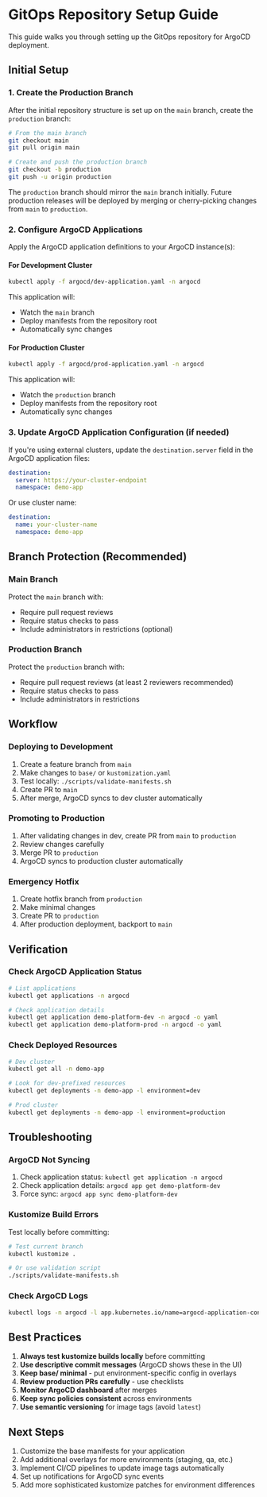 # GitOps Repository Setup Guide

This guide walks you through setting up the GitOps repository for ArgoCD deployment.

## Initial Setup

### 1. Create the Production Branch

After the initial repository structure is set up on the `main` branch, create the `production` branch:

```bash
# From the main branch
git checkout main
git pull origin main

# Create and push the production branch
git checkout -b production
git push -u origin production
```

The `production` branch should mirror the `main` branch initially. Future production releases will be deployed by merging or cherry-picking changes from `main` to `production`.

### 2. Configure ArgoCD Applications

Apply the ArgoCD application definitions to your ArgoCD instance(s):

#### For Development Cluster

```bash
kubectl apply -f argocd/dev-application.yaml -n argocd
```

This application will:
- Watch the `main` branch
- Deploy manifests from the repository root
- Automatically sync changes

#### For Production Cluster

```bash
kubectl apply -f argocd/prod-application.yaml -n argocd
```

This application will:
- Watch the `production` branch
- Deploy manifests from the repository root
- Automatically sync changes

### 3. Update ArgoCD Application Configuration (if needed)

If you're using external clusters, update the `destination.server` field in the ArgoCD application files:

```yaml
destination:
  server: https://your-cluster-endpoint
  namespace: demo-app
```

Or use cluster name:

```yaml
destination:
  name: your-cluster-name
  namespace: demo-app
```

## Branch Protection (Recommended)

### Main Branch
Protect the `main` branch with:
- Require pull request reviews
- Require status checks to pass
- Include administrators in restrictions (optional)

### Production Branch
Protect the `production` branch with:
- Require pull request reviews (at least 2 reviewers recommended)
- Require status checks to pass
- Include administrators in restrictions

## Workflow

### Deploying to Development

1. Create a feature branch from `main`
2. Make changes to `base/` or `kustomization.yaml`
3. Test locally: `./scripts/validate-manifests.sh`
4. Create PR to `main`
5. After merge, ArgoCD syncs to dev cluster automatically

### Promoting to Production

1. After validating changes in dev, create PR from `main` to `production`
2. Review changes carefully
3. Merge PR to `production`
4. ArgoCD syncs to production cluster automatically

### Emergency Hotfix

1. Create hotfix branch from `production`
2. Make minimal changes
3. Create PR to `production`
4. After production deployment, backport to `main`

## Verification

### Check ArgoCD Application Status

```bash
# List applications
kubectl get applications -n argocd

# Check application details
kubectl get application demo-platform-dev -n argocd -o yaml
kubectl get application demo-platform-prod -n argocd -o yaml
```

### Check Deployed Resources

```bash
# Dev cluster
kubectl get all -n demo-app

# Look for dev-prefixed resources
kubectl get deployments -n demo-app -l environment=dev

# Prod cluster
kubectl get deployments -n demo-app -l environment=production
```

## Troubleshooting

### ArgoCD Not Syncing

1. Check application status: `kubectl get application -n argocd`
2. Check application details: `argocd app get demo-platform-dev`
3. Force sync: `argocd app sync demo-platform-dev`

### Kustomize Build Errors

Test locally before committing:

```bash
# Test current branch
kubectl kustomize .

# Or use validation script
./scripts/validate-manifests.sh
```

### Check ArgoCD Logs

```bash
kubectl logs -n argocd -l app.kubernetes.io/name=argocd-application-controller
```

## Best Practices

1. **Always test kustomize builds locally** before committing
2. **Use descriptive commit messages** (ArgoCD shows these in the UI)
3. **Keep base/ minimal** - put environment-specific config in overlays
4. **Review production PRs carefully** - use checklists
5. **Monitor ArgoCD dashboard** after merges
6. **Keep sync policies consistent** across environments
7. **Use semantic versioning** for image tags (avoid `latest`)

## Next Steps

1. Customize the base manifests for your application
2. Add additional overlays for more environments (staging, qa, etc.)
3. Implement CI/CD pipelines to update image tags automatically
4. Set up notifications for ArgoCD sync events
5. Add more sophisticated kustomize patches for environment differences
